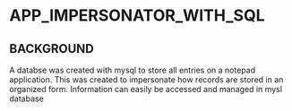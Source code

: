 # APP_IMPERSONATOR_WITH_SQL

## BACKGROUND
A databse was created with mysql to store all entries on a notepad application.
This was created to impersonate how records are stored in an organized form.
Information can easily be accessed and managed in mysl database
